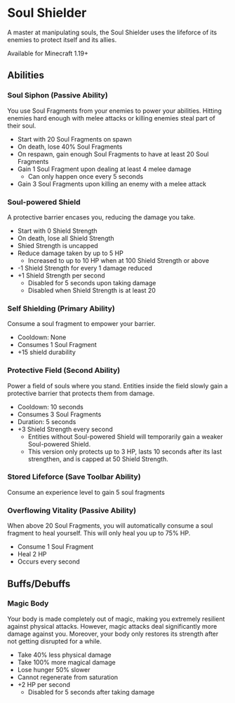 # Soul Shielder

A master at manipulating souls, the Soul Shielder uses the lifeforce of its enemies to protect itself and its allies.

Available for Minecraft 1.19+

## Abilities

### Soul Siphon (Passive Ability)

You use Soul Fragments from your enemies to power your abilities. Hitting enemies hard enough with melee attacks or killing enemies steal part of their soul.

- Start with 20 Soul Fragments on spawn
- On death, lose 40% Soul Fragments
- On respawn, gain enough Soul Fragments to have at least 20 Soul Fragments
- Gain 1 Soul Fragment upon dealing at least 4 melee damage
  - Can only happen once every 5 seconds
- Gain 3 Soul Fragments upon killing an enemy with a melee attack

### Soul-powered Shield

A protective barrier encases you, reducing the damage you take.

- Start with 0 Shield Strength
- On death, lose all Shield Strength
- Shied Strength is uncapped
- Reduce damage taken by up to 5 HP
  - Increased to up to 10 HP when at 100 Shield Strength or above
- -1 Shield Strength for every 1 damage reduced
- +1 Shield Strength per second
  - Disabled for 5 seconds upon taking damage
  - Disabled when Shield Strength is at least 20

### Self Shielding (Primary Ability)

Consume a soul fragment to empower your barrier.

- Cooldown: None
- Consumes 1 Soul Fragment
- +15 shield durability

### Protective Field (Second Ability)

Power a field of souls where you stand. Entities inside the field slowly gain a protective barrier that protects them from damage.

- Cooldown: 10 seconds
- Consumes 3 Soul Fragments
- Duration: 5 seconds
- +3 Shield Strength every second
  - Entities without Soul-powered Shield will temporarily gain a weaker Soul-powered Shield.
  - This version only protects up to 3 HP, lasts 10 seconds after its last strengthen, and is capped at 50 Shield Strength.

### Stored Lifeforce (Save Toolbar Ability)

Consume an experience level to gain 5 soul fragments

### Overflowing Vitality (Passive Ability)

When above 20 Soul Fragments, you will automatically consume a soul fragment to heal yourself. This will only heal you up to 75% HP.

- Consume 1 Soul Fragment
- Heal 2 HP
- Occurs every second

## Buffs/Debuffs

### Magic Body

Your body is made completely out of magic, making you extremely resilient against physical attacks. However, magic attacks deal significantly more damage against you. Moreover, your body only restores its strength after not getting disrupted for a while.

- Take 40% less physical damage
- Take 100% more magical damage
- Lose hunger 50% slower
- Cannot regenerate from saturation
- +2 HP per second
  - Disabled for 5 seconds after taking damage

